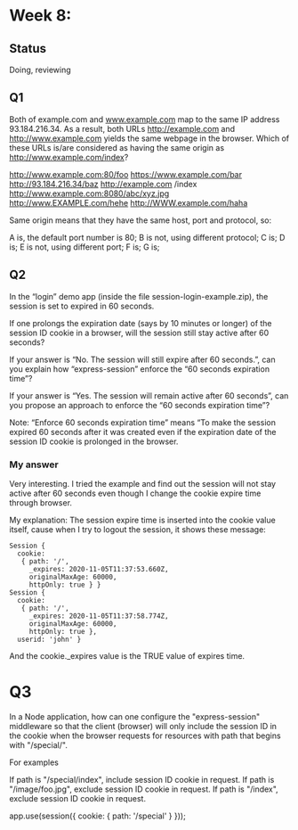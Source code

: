 # Week 8: 

## Status

Doing, reviewing

## Q1
Both of example.com and www.example.com map to the same IP address 93.184.216.34. As a result, both URLs http://example.com and http://www.example.com yields the same webpage in the browser. Which of these URLs is/are considered as having the same origin as http://www.example.com/index?

http://www.example.com:80/foo
https://www.example.com/bar
http://93.184.216.34/baz
http://example.com /index
http://www.example.com:8080/abc/xyz.jpg
http://www.EXAMPLE.com/hehe
http://WWW.example.com/haha

Same origin means that they have the same host, port and protocol, so:

A is, the default port number is 80;
B is not, using different protocol;
C is;
D is;
E is not, using different port;
F is;
G is;

## Q2
In the “login” demo app (inside the file session-login-example.zip), the session is set to expired in 60 seconds.

If one prolongs the expiration date (says by 10 minutes or longer) of the session ID cookie in a browser, will the session still stay active after 60 seconds?

If your answer is “No. The session will still expire after 60 seconds.”, can you explain how “express-session” enforce the “60 seconds expiration time”?

If your answer is “Yes. The session will remain active after 60 seconds”, can you propose an approach to enforce the “60 seconds expiration time”?

Note: “Enforce 60 seconds expiration time” means “To make the session expired 60 seconds after it was created even if the expiration date of the session ID cookie is prolonged in the browser.  

### My answer

Very interesting. I tried the example and find out the session will not stay active after 60 seconds even though I change the cookie expire time through browser.

My explanation: The session expire time is inserted into the cookie value itself, cause when I try to logout the session, it shows these message:

```
Session {
  cookie:
   { path: '/',
     _expires: 2020-11-05T11:37:53.660Z,
     originalMaxAge: 60000,
     httpOnly: true } }
Session {
  cookie:
   { path: '/',
     _expires: 2020-11-05T11:37:58.774Z,
     originalMaxAge: 60000,
     httpOnly: true },
  userid: 'john' }
```
And the cookie._expires value is the TRUE value of expires time. 

# Q3
In a Node application, how can one configure the "express-session" middleware so that the client (browser) will only include the session ID in the cookie when the browser requests for resources with path that begins with "/special/".

For examples

If path is "/special/index", include session ID cookie in request.
If path is "/image/foo.jpg", exclude session ID cookie in request.
If path is "/index", exclude session ID cookie in request.

app.use(session({
    cookie: { 
        path: '/special'
    }
}));





